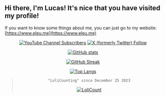 ## Hi there, I'm Lucas! It's nice that you have visited my profile!

If you want to know some things about me, you can just go to my website: [https://www.eleu.me](https://www.eleu.me)

<div align="center">

[![YouTube Channel Subscribers](https://img.shields.io/youtube/channel/subscribers/UCTRoy3MnTQAT0aT84KbUZ4Q)](https://www.youtube.com/channel/UCTRoy3MnTQAT0aT84KbUZ4Q) [![X (formerly Twitter) Follow](https://img.shields.io/twitter/follow/lucmsilvagg)](https://x.com/lucmsilvagg)

[![GitHub stats](https://github-readme-stats.vercel.app/api?username=lucmsilva651&theme=dracula&disable_animations=true&rank_icon=github&hide=prs,contribs&include_all_commits=true&show_icons=true)](#)

[![GitHub Streak](https://streak-stats.demolab.com/?user=lucmsilva651&theme=dracula)](#)

[![Top Langs](https://github-readme-stats.vercel.app/api/top-langs/?username=lucmsilva651&disable_animations=true&theme=dracula&hide=scss,less)](#)

> ``"LoliCounting" since December 25 2023``
> 
> [![LoliCount](https://count.getloli.com/get/@lucmsilva?theme=rule34)](https://youtu.be/dQw4w9WgXcQ)

</div>
